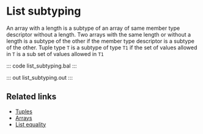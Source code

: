 # List subtyping

An array with a length is a subtype of an array of same member type descriptor without a length. Two arrays with the same length or  without a length is a subtype of the other if the member type descriptor is a subtype of the other. Tuple type `T` is a subtype of  type `T1` if the set of values allowed in `T` is a sub set of values allowed in `T1`

::: code list_subtyping.bal :::

::: out list_subtyping.out :::

## Related links
- [Tuples](/learn/by-example/tuples)
- [Arrays](/learn/by-example/arrays)
- [List equality](/learn/by-example/list-equality)
